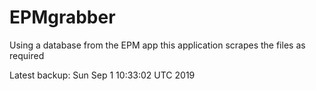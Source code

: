 # EPMgrabber
Using a database from the EPM app this application scrapes the files as required


Latest backup: Sun Sep 1 10:33:02 UTC 2019
